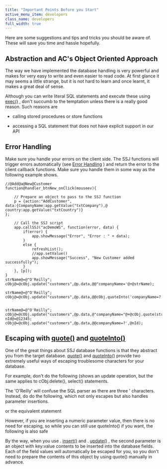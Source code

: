 ```yaml
---
title: "Important Points Before you Start"
active_menu_item: developers
class_name: developers
full_width: true
---
```



Here are some suggestions and tips and tricks you should be aware of. These will save you time and hassle hopefully.

## Abstraction and AC's Object Oriented Approach

The way we have implemented the database handling is very powerful and makes for very easy to write and even easier to read code. At first glance it may seems a little strange, but it is not hard to learn and once learnt, it makes a great deal of sense.

Although you can write literal SQL statements and execute these using [exec()](../../scripting-apis/server-side-api/ssj-object/database/exec) , don't succumb to the temptation unless there is a really good reason. Such reasons are

 - calling stored procedures or store functions

 - accessing a SQL statement that does not have explicit support in our API

## Error Handling

Make sure you handle your errors on the client side. The SSJ functions will trigger errors automatically (see [Error Handling](error-handling.htm) ) and return the error to the client callback functions. Make sure you handle them in some way as the following example shows.

    //@Add@a@New@Customer
    function@handler_btnNew_onClick(mouseev){
        
        // Prepare an object to pass to the SSJ function
        p = {action:"AddCustomer", 
    data:{CompanyName:app.getValue("txtCompany"),@
    country:app.getValue("txtCountry")}
    };
     
        // Call the SSJ script
        app.callSSJ("acDemoWS", function(error, data) {
            if(error) {
                app.showMessage("Error", "Error : " + data);    
            }
            else {
                refreshList();
                //app.setValue()
                app.showMessage("Success", "New Customer added successfully");
            }
        }, [p]);    
    }
    strName@=@"O'Reilly";
    cObj@=@cObj.update("customers",@p.data,@@"companyName='@+@strName);
     
    strName@=@"O'Reilly";
    cObj@=@cObj.update("customers",@p.data,@@cObj.quoteInto('companyName=?',@strName));
     
     
    strName@=@"O'Reilly";
    cObj@=@cObj.update("customers",@p.data,@"companyName="@+@cObj.quote(strName));
    nId@=@12345;
    cObj@=@cObj.update("customers",@p.data,@@companyName=?',@nId);
   

## Escaping with [quote()](../../scripting-apis/server-side-api/ssj-object/database/quote) and [quoteInto()](../../scripting-apis/server-side-api/ssj-object/database/quoteinto)

One of the great things about SSJ database functions is that they abstract you from the target database. [quote()](../../scripting-apis/server-side-api/ssj-object/database/quote) and [quoteInto()](../../scripting-apis/server-side-api/ssj-object/database/quoteinto) provide two extremely useful ways of escaping troublesome characters for your database.

For example, don't do the following (shows an update operation, but the same applies to cObj.delete(), select() statements.

The 'O'Reilly' will confuse the SQL parser as there are three ' characters. Instead, do do the following, which not only escapes but also handles parameter insertions.

or the equivalent statement

However, if you are inserting a numeric parameter value, then there is no need for escaping, so while you can still use quoteInto() if you want, the following is also safe

By the way, when you use . [insert()](../../scripting-apis/server-side-api/ssj-object/database/insert) and . [update()](../../scripting-apis/server-side-api/ssj-object/database/update) , the second parameter is an object with key:value contents to be inserted into the database fields. Each of the field values will automatically be escaped for you, so you don't need to prepare the contents of this object by using quote() manually in advance.

